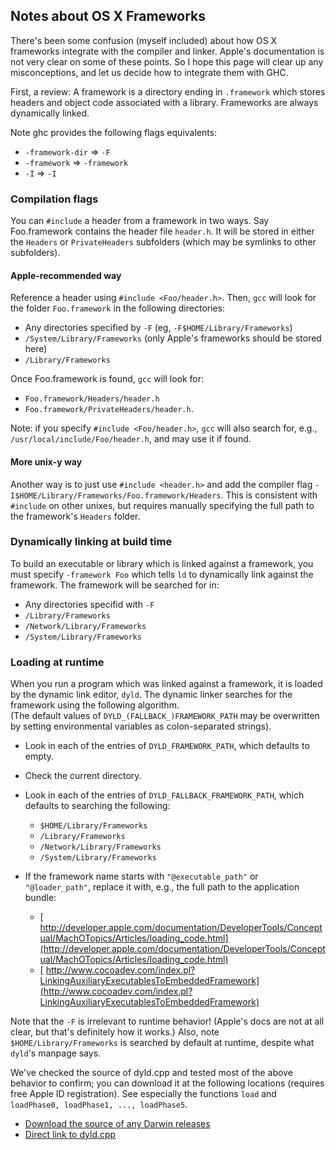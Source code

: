 ## Notes about OS X Frameworks


There's been some confusion  (myself included) about how OS X frameworks integrate with the compiler and linker.  Apple's documentation is not very clear on some of these points.  So I hope this page will clear up any misconceptions, and let us decide how to integrate them with GHC.


First, a review: A framework is a directory ending in `.framework` which stores headers and object code associated with a library.  Frameworks are always dynamically linked.


Note ghc provides the following flags equivalents:

- `-framework-dir` =\> `-F`
- `-framework` =\> `-framework`
- `-I` =\> `-I`

### Compilation flags


You can `#include` a header from a framework in two ways.  Say Foo.framework contains the header file `header.h`.  It will be stored in either the `Headers` or `PrivateHeaders`
subfolders (which may be symlinks to other subfolders).

#### Apple-recommended way



Reference a header using `#include <Foo/header.h>`.  Then, `gcc` will look for the folder `Foo.framework` in the following directories:


- Any directories specified by `-F` (eg, `-F$HOME/Library/Frameworks`)
- `/System/Library/Frameworks` (only Apple's frameworks should be stored here)
- `/Library/Frameworks`  


Once Foo.framework is found, `gcc` will look for:

- `Foo.framework/Headers/header.h`
- `Foo.framework/PrivateHeaders/header.h`.


Note: if you specify `#include <Foo/header.h>`, `gcc` will also search for, e.g.,  `/usr/local/include/Foo/header.h`, and may use it if found.

#### More unix-y way


Another way is to just use `#include <header.h>` and add the compiler flag `-I$HOME/Library/Frameworks/Foo.framework/Headers`.  This is consistent with `#include` on other unixes, but requires manually
specifying the full path to the framework's `Headers` folder.  

### Dynamically linking at build time


To build an executable or library which is linked against a framework, you must specify `-framework Foo` which tells `ld` to dynamically link against the framework.  The framework
will be searched for in:

- Any directories specifid with `-F`
- `/Library/Frameworks`
- `/Network/Library/Frameworks`
- `/System/Library/Frameworks`

### Loading at runtime


When you run a program which was linked against a framework, it is loaded by the dynamic link editor, `dyld`.  The dynamic linker searches for the framework using the following algorithm.  
(The default values of `DYLD_(FALLBACK_)FRAMEWORK_PATH` may be overwritten by setting environmental variables as colon-separated strings).

- Look in each of the entries of `DYLD_FRAMEWORK_PATH`, which defaults to empty.
- Check the current directory.
- Look in each of the entries of `DYLD_FALLBACK_FRAMEWORK_PATH`, which defaults to searching the following:

  - `$HOME/Library/Frameworks`
  - `/Library/Frameworks`
  - `/Network/Library/Frameworks`
  - `/System/Library/Frameworks`
- If the framework name starts with `"@executable_path"` or `"@loader_path"`, replace it with, e.g., the full path to the application bundle:

  - [ http://developer.apple.com/documentation/DeveloperTools/Conceptual/MachOTopics/Articles/loading_code.html](http://developer.apple.com/documentation/DeveloperTools/Conceptual/MachOTopics/Articles/loading_code.html)
  - [ http://www.cocoadev.com/index.pl?LinkingAuxiliaryExecutablesToEmbeddedFramework](http://www.cocoadev.com/index.pl?LinkingAuxiliaryExecutablesToEmbeddedFramework)


Note that the `-F` is irrelevant to runtime behavior! (Apple's docs are not at all clear, but that's definitely how it works.)  Also, note `$HOME/Library/Frameworks` is searched by default at runtime, despite what `dyld`'s manpage says.  



We've checked the source of dyld.cpp and tested most of the above behavior to confirm; you can download it at the following locations (requires free Apple ID registration).  See especially the functions `load` and `loadPhase0, loadPhase1, ..., loadPhase5`.


- [ Download the source of any Darwin releases](http://www.opensource.apple.com/darwinsource/)
- [ Direct link to dyld.cpp](http://www.opensource.apple.com/darwinsource/10.5/dyld-95.3/src/dyld.cpp)
